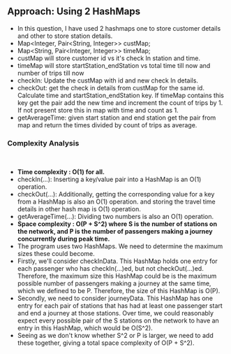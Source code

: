 ## Approach: Using 2 HashMaps
* In this question, I have used 2 hashmaps one to store customer details and other to store station details.
* Map<Integer, Pair<String, Integer>> custMap;
* Map<String, Pair<Integer, Integer>> timeMap;
* custMap will store customer id vs it's check In station and time.
* timeMap will store startStation_endStation vs total time till now and number of trips till now
​
* checkIn: Update the custMap with id and new check In details.
* checkOut: get the check in details from custMap for the same id. Calculate time and startStation_endStation key. If timeMap contains this key get the pair add the new time and increment the count of trips by 1. If not present store this in map with time and count as 1.
* getAverageTime: given start station and end station get the pair from map and return the times divided by count of trips as average.
​
### Complexity Analysis
​
* **Time complexity : O(1) for all.**
* checkIn(...): Inserting a key/value pair into a HashMap is an O(1) operation.
* checkOut(...): Additionally, getting the corresponding value for a key from a HashMap is also an O(1) operation. and storing the travel time details in other hash map is O(1) operation.
* getAverageTime(...): Dividing two numbers is also an O(1) operation.
​
* **Space complexity : O(P + S^2) where S is the number of stations on the network, and P is the number of passengers making a journey concurrently during peak time.**
* The program uses two HashMaps. We need to determine the maximum sizes these could become.
* Firstly, we'll consider checkInData. This HashMap holds one entry for each passenger who has checkIn(...)ed, but not checkOut(...)ed. Therefore, the maximum size this HashMap could be is the maximum possible number of passengers making a journey at the same time, which we defined to be P. Therefore, the size of this HashMap is O(P).
* Secondly, we need to consider journeyData. This HashMap has one entry for each pair of stations that has had at least one passenger start and end a journey at those stations. Over time, we could reasonably expect every possible pair of the S stations on the network to have an entry in this HashMap, which would be O(S^2).
* Seeing as we don't know whether S^2 or P is larger, we need to add these together, giving a total space complexity of O(P + S^2).